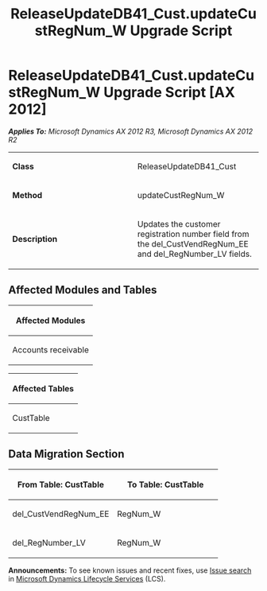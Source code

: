 ﻿---
title: ReleaseUpdateDB41_Cust.updateCustRegNum_W Upgrade Script
TOCTitle: ReleaseUpdateDB41_Cust.updateCustRegNum_W Upgrade Script
ms:assetid: d35fe3aa-5227-faf0-4648-5f1985ed81dd
ms:mtpsurl: https://msdn.microsoft.com/en-us/library/JJ686973(v=AX.60)
ms:contentKeyID: 49711423
ms.date: 05/18/2015
mtps_version: v=AX.60
---

# ReleaseUpdateDB41\_Cust.updateCustRegNum\_W Upgrade Script [AX 2012]


_**Applies To:** Microsoft Dynamics AX 2012 R3, Microsoft Dynamics AX 2012 R2_

<table>
<colgroup>
<col style="width: 50%" />
<col style="width: 50%" />
</colgroup>
<tbody>
<tr class="odd">
<td><p><strong>Class</strong></p></td>
<td><p>ReleaseUpdateDB41_Cust</p></td>
</tr>
<tr class="even">
<td><p><strong>Method</strong></p></td>
<td><p>updateCustRegNum_W</p></td>
</tr>
<tr class="odd">
<td><p><strong>Description</strong></p></td>
<td><p>Updates the customer registration number field from the del_CustVendRegNum_EE and del_RegNumber_LV fields.</p></td>
</tr>
</tbody>
</table>


## Affected Modules and Tables

<table>
<colgroup>
<col style="width: 100%" />
</colgroup>
<thead>
<tr class="header">
<th><p>Affected Modules</p></th>
</tr>
</thead>
<tbody>
<tr class="odd">
<td><p>Accounts receivable</p></td>
</tr>
</tbody>
</table>


<table>
<colgroup>
<col style="width: 100%" />
</colgroup>
<thead>
<tr class="header">
<th><p>Affected Tables</p></th>
</tr>
</thead>
<tbody>
<tr class="odd">
<td><p>CustTable</p></td>
</tr>
</tbody>
</table>


## Data Migration Section

<table>
<colgroup>
<col style="width: 50%" />
<col style="width: 50%" />
</colgroup>
<thead>
<tr class="header">
<th><p>From Table: CustTable</p></th>
<th><p>To Table: CustTable</p></th>
</tr>
</thead>
<tbody>
<tr class="odd">
<td><p>del_CustVendRegNum_EE</p></td>
<td><p>RegNum_W</p></td>
</tr>
<tr class="even">
<td><p>del_RegNumber_LV</p></td>
<td><p>RegNum_W</p></td>
</tr>
</tbody>
</table>

  
**Announcements:** To see known issues and recent fixes, use [Issue search](http://go.microsoft.com/fwlink/?linkid=389258) in [Microsoft Dynamics Lifecycle Services](http://go.microsoft.com/fwlink/?linkid=306505) (LCS).

